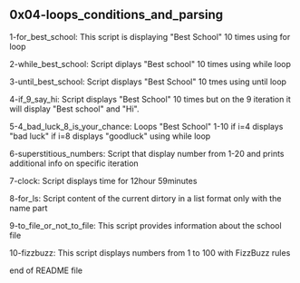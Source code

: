 0x04-loops_conditions_and_parsing
------------------------------------

1-for_best_school:
    This script is displaying "Best School" 10 times using for loop

2-while_best_school:
    Script diplays "Best school" 10 times using while loop

3-until_best_school:
    Script displays "Best School" 10 tmes using until loop

4-if_9_say_hi:
    Script displays "Best School" 10 times but on the 9 iteration it will display "Best school" and "Hi".

5-4_bad_luck_8_is_your_chance:
    Loops "Best School" 1-10 if i=4 displays "bad luck" if i=8 displays "goodluck" using while loop

6-superstitious_numbers:
    Script that display number from 1-20 and prints additional info on specific iteration

7-clock:
    Script displays time for 12hour 59minutes

8-for_ls:
    Script content of the current dirtory in a list format only with the name part

9-to_file_or_not_to_file:
    This script provides information about the school file

10-fizzbuzz:
    This script displays numbers from 1 to 100 with FizzBuzz rules

end of README file
